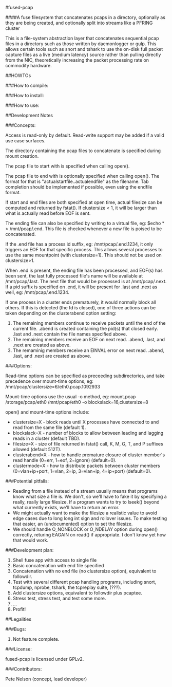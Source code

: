 #fused-pcap

####A fuse filesystem that concatenates pcaps in a directory, optionally as they are being created, and optionally split into streams like a PFRING cluster

This is a file-system abstraction layer that concatenates sequential pcap files in a directory such as those written by daemonlogger or gulp.  This allows certain tools such as snort and tshark to use the on-disk full packet capture files as a live (medium latency) source rather than pulling directly from the NIC, theoretically increasing the packet processing rate on commodity hardware.

##HOWTOs

###How to compile:

###How to install:

###How to use:

##Development Notes

###Concepts:

Access is read-only by default.  Read-write support may be added if a valid use case surfaces.

The directory containing the pcap files to concatenate is specified during mount creation.

The pcap file to start with is specified when calling open().

The pcap file to end with is optionally specified when calling open().  The format for that is "actualstartfile..actualendfile" as the filename.  Tab completion should be implemented if possible, even using the endfile format.

If start and end files are both specified at open time, actual filesize can be computed and returned by fstat().  If clustersize < 1, it will be larger than what is actually read before EOF is sent.

The ending file can also be specified by writing to a virtual file, eg: $echo \* > /mnt/pcap/.end.  This file is checked whenever a new file is poised to be concatenated.

If the .end file has a process id suffix, eg: /mnt/pcap/.end.1234, it only triggers an EOF for that specific process.  This allows several processes to use the same mountpoint (with clustersize=1).  This should not be used on clustersize>1.

When .end is present, the ending file has been processed, and EOF(s) has been sent, the last fully processed file's name will be available at /mnt/pcap/.last.  The next file that would be processed is at /mnt/pcap/.next. If a pid suffix is specified on .end, it will be present for .last and .next as well, eg: /mnt/pcap/.end.1234.

If one process in a cluster ends prematurely, it would normally block all others.  If this is detected (the fd is closed), one of three actions can be taken depending on the clusterabend option setting: 

1. The remaining members continue to receive packets until the end of the current file.  .abend is created containing the pid(s) that closed early.  .last and .next contain the file names specified above.
2. The remaining members receive an EOF on next read.  .abend, .last, and .next are created as above.
3. The remaminig members receive an EINVAL error on next read.  .abend, .last, and .next are created as above.

###Options:

Read-time options can be specified as preceeding subdirectories, and take precedence over mount-time options, eg: /mnt/pcap/clustersize=6/eth0.pcap.1092933

Mount-time options use the usual -o method, eg: mount.pcap /storage/pcap/eth0 /mnt/pcap/eth0 -o blockslack=16,clustersize=8

open() and mount-time options include:

* clustersize=X - block reads until X processes have connected to and read from the same file (default 1).
* blockslack=X - number of blocks to allow between leading and lagging reads in a cluster (default TBD).
* filesize=X - size of file returned in fstat() call, K, M, G, T, and P suffixes allowed (default 512T).
* clusterabend=X - how to handle premature closure of cluster member's read handle (0=err, 1=eof, 2=ignore) (default=0).
* clustermode=X - how to distribute packets between cluster members (0=vlan+ip+port, 1=vlan, 2=ip, 3=vlan+ip, 4=ip+port) (default=0).

###Potential pitfalls:

* Reading from a file instead of a stream usually means that programs know what size a file is.  We don't, so we'll have to fake it by specifying a really, really large filesize.  If a program wants to try to lseek() beyond what currently exists, we'll have to return an error.
* We might actually want to make the filesize a realistic value to avoid edge cases due to long long int sign and rollover issues.  To make testing that easier, an (undocumented) option to set the filesize.
* We should handle O_NONBLOCK or O_NDELAY option during open() correctly, returing EAGAIN on read() if appropriate.  I don't know yet how that would work.

###Development plan:

1. Shell fuse app with access to single file
2. Basic concatenation with end file specified
3. Concatenation with no end file (no clustersize option), equivalent to followdir.
4. Test with several different pcap handling programs, including snort, tcpdump, nprobe, tshark, the tcpreplay suite, (???).
5. Add clustersize options, equivalent to followdir plus pcaptee.
6. Stress test, stress test, and test some more.
7. ...
8. Profit!

##Legalities

###Bugs:

1. Not feature complete.

###License:

fused-pcap is licensed under GPLv2.

###Contributors:

Pete Nelson (concept, lead developer)

